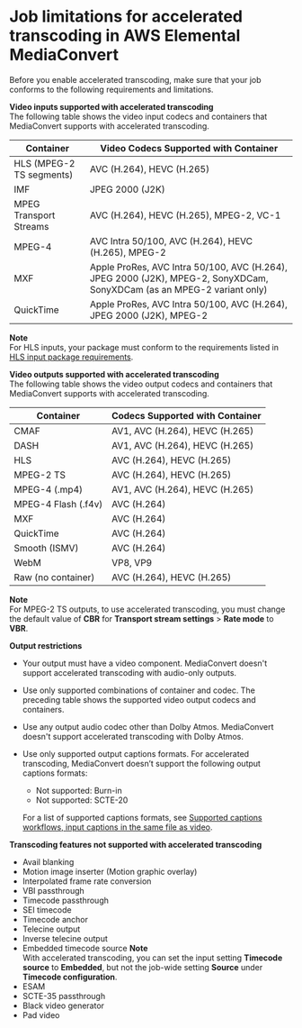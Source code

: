 # Job limitations for accelerated transcoding in AWS Elemental MediaConvert<a name="job-requirements"></a>

Before you enable accelerated transcoding, make sure that your job conforms to the following requirements and limitations\.

**Video inputs supported with accelerated transcoding**  
The following table shows the video input codecs and containers that MediaConvert supports with accelerated transcoding\.


| Container | Video Codecs Supported with Container | 
| --- | --- | 
| HLS \(MPEG\-2 TS segments\) | AVC \(H\.264\), HEVC \(H\.265\) | 
| IMF | JPEG 2000 \(J2K\) | 
| MPEG Transport Streams | AVC \(H\.264\), HEVC \(H\.265\), MPEG\-2, VC\-1 | 
| MPEG\-4 | AVC Intra 50/100, AVC \(H\.264\), HEVC \(H\.265\), MPEG\-2 | 
| MXF | Apple ProRes, AVC Intra 50/100, AVC \(H\.264\), JPEG 2000 \(J2K\), MPEG\-2, SonyXDCam, SonyXDCam \(as an MPEG\-2 variant only\) | 
| QuickTime | Apple ProRes, AVC Intra 50/100, AVC \(H\.264\), JPEG 2000 \(J2K\), MPEG\-2 | 

**Note**  
For HLS inputs, your package must conform to the requirements listed in [HLS input package requirements](using-hls-inputs.md#hls-input-package-requirements)\.

**Video outputs supported with accelerated transcoding**  
The following table shows the video output codecs and containers that MediaConvert supports with accelerated transcoding\.


| Container | Codecs Supported with Container | 
| --- | --- | 
| CMAF | AV1, AVC \(H\.264\), HEVC \(H\.265\) | 
| DASH | AV1, AVC \(H\.264\), HEVC \(H\.265\) | 
| HLS | AVC \(H\.264\), HEVC \(H\.265\) | 
| MPEG\-2 TS | AVC \(H\.264\), HEVC \(H\.265\) | 
| MPEG\-4 \(\.mp4\) | AV1, AVC \(H\.264\), HEVC \(H\.265\) | 
| MPEG\-4 Flash \(\.f4v\) | AVC \(H\.264\) | 
| MXF | AVC \(H\.264\) | 
| QuickTime | AVC \(H\.264\) | 
| Smooth \(ISMV\) | AVC \(H\.264\) | 
| WebM | VP8, VP9 | 
| Raw \(no container\) | AVC \(H\.264\), HEVC \(H\.265\) | 

**Note**  
For MPEG\-2 TS outputs, to use accelerated transcoding, you must change the default value of **CBR** for **Transport stream settings** > **Rate mode** to **VBR**\.

**Output restrictions**
+ Your output must have a video component\. MediaConvert doesn't support accelerated transcoding with audio\-only outputs\.
+ Use only supported combinations of container and codec\. The preceding table shows the supported video output codecs and containers\.
+ Use any output audio codec other than Dolby Atmos\. MediaConvert doesn't support accelerated transcoding with Dolby Atmos\.
+ Use only supported output captions formats\. For accelerated transcoding, MediaConvert doesn’t support the following output captions formats:
  + Not supported: Burn\-in
  + Not supported: SCTE\-20

  For a list of supported captions formats, see [Supported captions workflows, input captions in the same file as video](captions-support-tables-by-container-type.md)\.

**Transcoding features not supported with accelerated transcoding**
+ Avail blanking
+ Motion image inserter \(Motion graphic overlay\)
+ Interpolated frame rate conversion
+ VBI passthrough
+ Timecode passthrough
+ SEI timecode
+ Timecode anchor
+ Telecine output
+ Inverse telecine output
+ Embedded timecode source
**Note**  
With accelerated transcoding, you can set the input setting **Timecode source** to **Embedded**, but not the job\-wide setting **Source** under **Timecode configuration**\.
+ ESAM
+ SCTE\-35 passthrough
+ Black video generator
+ Pad video